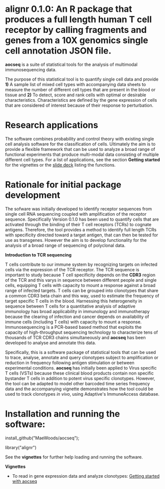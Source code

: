 # alignr 0.1.0: An R package that produces a full length human T cell receptor by calling fragments and genes from a 10X genomics single cell annotation JSON file.

**aocseq** is a suite of statistical tools for the analysis of multimodal immunosequencing data. 

The purpose of this statistical tool is to quantify single cell data and provide **1)** A sample list of mixed cell types with accompanying data sheets to measure the number of different cell types that are present in the blood or tissue and **2)** To detect, score and rank cells with optimal or desirable characteristics. Characteristics are defined by the gene expression of cells that are considered of interest because of their response to perturbation. 

# Research applications

The software combines probability and control theory with existing single cell analysis software for the classification of cells. Ultimately the aim is to provide a flexible framework that can be used to analyze a broad range of functional experiments that produce multi-modal data consisting of multiple different cell types. For a list of applications, see the section **Getting started** for the vignettes or the [slide deck](https://github.com/MaeWoods/aocseq/raw/main/SlideDeck.pdf) listing the functions. 

# Rationale for initial package development

The sofware was initially developed to identify receptor sequences from single cell RNA sequencing coupled with amplification of the receptor sequence. Specifically Version 0.1.0 has been used to quantify cells that are activated through the binding of their T cell receptors (TCRs) to cognate antigens. Therefore, the tool provides a method to identify full length TCRs with specificity directed toward a target antigen, that can then be tested for use as transgenes. However the aim is to develop functionality for the analysis of a broad range of sequencing of polyclonal data.

**Introduction to TCR sequencing**

T cells contribute to our immune system by recognizing targets on infected cells via the expression of the TCR receptor. The TCR sequence is important to study because T cell specificity depends on the **CDR3** region of the TCR and this varys in sequence between different people and single cells, equipping T cells with capacity to mount a response against a broad range of infected targets. T cells can be grouped into clonotypes that share a common CDR3 beta chain and this way, used to estimate the frequency of target specific T cells in the blood. Harnessing this heterogeneity in sequence between T cells for a quantitative analysis of adaptive immunology has broad applicability in immunology and immunotherapy because the clearing of infection and cancer depends on availability of immune cells (including T cells) with capacity to mount a response. 
Immunosequencing is a PCR-based based method that exploits the capacity of high-throughput sequencing technology to characterize tens of thousands of TCR CDR3 chains simultaneously and **aocseq** has been developed to analyse and annotate this data.

Specifically, this is a software package of statistical tools that can be used to trace, analyse, annotate and query clonotypes subject to amplification or reduction in frequency following antigen stimulation or between experimental conditions. **aocseq** has initially been applied to Virus specific T cells (VSTs) because these clinical blood products contain non specific bystander T cells in addition to potent virus specific clonotypes. However, the tool can be adapted to model other barcoded time series frequency data and the accompanying vignette demonstrates how the tool could be used to track clonotypes *in vivo*, using Adaptive's ImmuneAccess database. 

# Installation and running the software: 

install_github("MaeWoods/aocseq");

library("alignr")

See the **vignettes** for further help loading and running the software.

**Vignettes**

* To read in gene expression data and analyze clonotypes:
[Getting started with aocseq](./html/vignette.svg)
